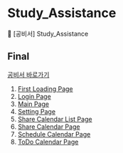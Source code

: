 # Study_Assistance
:calendar: [공비서] Study_Assistance

## Final
[공비서 바로가기](https://Ideathon-StudyAssistance.github.io/Study_Assistance/(박시연%20화면%20기준)Study_Assistance-main/firstPage.html)



1. [First Loading Page](https://Ideathon-StudyAssistance.github.io/Study_Assistance/firstPage.html)
2. [Login Page](https://Ideathon-StudyAssistance.github.io/Study_Assistance/loginPage.html)
3. [Main Page](https://Ideathon-StudyAssistance.github.io/Study_Assistance/mainpage.html)
4. [Setting Page](https://ideathon-studyassistance.github.io/Study_Assistance/setting.html)
5. [Share Calendar List Page](https://Ideathon-StudyAssistance.github.io/Study_Assistance/ShareCalendarList.html)
6. [Share Calendar Page](https://Ideathon-StudyAssistance.github.io/Study_Assistance/ShareCalendar.html)
7. [Schedule Calendar Page](https://Ideathon-StudyAssistance.github.io/Study_Assistance/ScheduleCalendar.html)
8. [ToDo Calendar Page](https://Ideathon-StudyAssistance.github.io/Study_Assistance/TodoCalendar.html)
